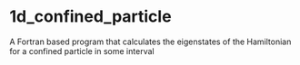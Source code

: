 # 1d_confined_particle
A Fortran based program that calculates the eigenstates of the Hamiltonian for a confined particle in some interval
